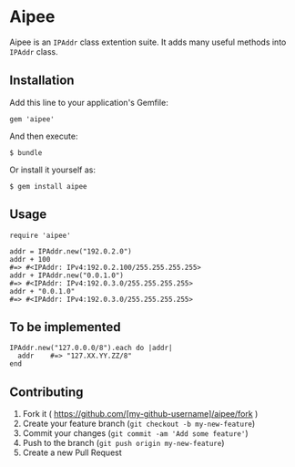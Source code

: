 # Aipee

Aipee is an `IPAddr` class extention suite. It adds many useful methods into `IPAddr` class.

## Installation

Add this line to your application's Gemfile:

    gem 'aipee'

And then execute:

    $ bundle

Or install it yourself as:

    $ gem install aipee

## Usage

    require 'aipee'

    addr = IPAddr.new("192.0.2.0")
    addr + 100
    #=> #<IPAddr: IPv4:192.0.2.100/255.255.255.255>
    addr + IPAddr.new("0.0.1.0")
    #=> #<IPAddr: IPv4:192.0.3.0/255.255.255.255>
    addr + "0.0.1.0"
    #=> #<IPAddr: IPv4:192.0.3.0/255.255.255.255>

## To be implemented

    IPAddr.new("127.0.0.0/8").each do |addr|
      addr    #=> "127.XX.YY.ZZ/8"
    end

## Contributing

1. Fork it ( https://github.com/[my-github-username]/aipee/fork )
2. Create your feature branch (`git checkout -b my-new-feature`)
3. Commit your changes (`git commit -am 'Add some feature'`)
4. Push to the branch (`git push origin my-new-feature`)
5. Create a new Pull Request
